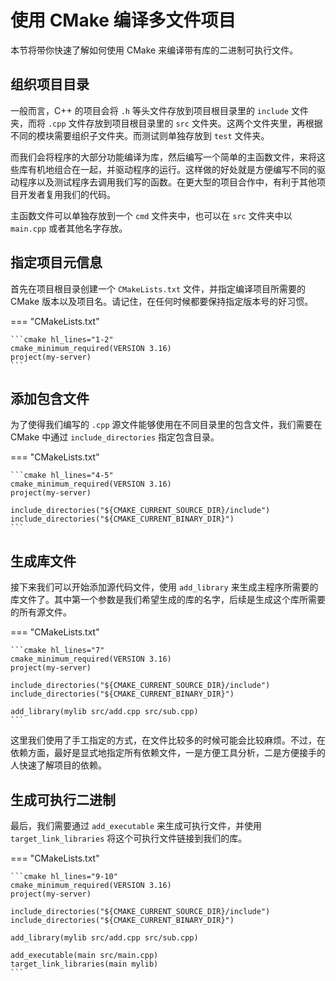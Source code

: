 # 使用 CMake 编译多文件项目

本节将带你快速了解如何使用 CMake 来编译带有库的二进制可执行文件。

## 组织项目目录

一般而言，C++ 的项目会将 `.h` 等头文件存放到项目根目录里的 `include` 文件夹，而将 `.cpp` 文件存放到项目根目录里的 `src` 文件夹。这两个文件夹里，再根据不同的模块需要组织子文件夹。而测试则单独存放到 `test` 文件夹。

而我们会将程序的大部分功能编译为库，然后编写一个简单的主函数文件，来将这些库有机地组合在一起，并驱动程序的运行。这样做的好处就是方便编写不同的驱动程序以及测试程序去调用我们写的函数。在更大型的项目合作中，有利于其他项目开发者复用我们的代码。

主函数文件可以单独存放到一个 `cmd` 文件夹中，也可以在 `src` 文件夹中以 `main.cpp` 或者其他名字存放。

## 指定项目元信息

首先在项目根目录创建一个 `CMakeLists.txt` 文件，并指定编译项目所需要的 CMake 版本以及项目名。请记住，在任何时候都要保持指定版本号的好习惯。

=== "CMakeLists.txt"

    ```cmake hl_lines="1-2"
    cmake_minimum_required(VERSION 3.16)
    project(my-server)
    ```

## 添加包含文件

为了使得我们编写的 `.cpp` 源文件能够使用在不同目录里的包含文件，我们需要在 CMake 中通过 `include_directories` 指定包含目录。

=== "CMakeLists.txt"

    ```cmake hl_lines="4-5"
    cmake_minimum_required(VERSION 3.16)
    project(my-server)

    include_directories("${CMAKE_CURRENT_SOURCE_DIR}/include")
    include_directories("${CMAKE_CURRENT_BINARY_DIR}")
    ```

## 生成库文件

接下来我们可以开始添加源代码文件，使用 `add_library` 来生成主程序所需要的库文件了。其中第一个参数是我们希望生成的库的名字，后续是生成这个库所需要的所有源文件。

=== "CMakeLists.txt"

    ```cmake hl_lines="7"
    cmake_minimum_required(VERSION 3.16)
    project(my-server)

    include_directories("${CMAKE_CURRENT_SOURCE_DIR}/include")
    include_directories("${CMAKE_CURRENT_BINARY_DIR}")

    add_library(mylib src/add.cpp src/sub.cpp)
    ```

这里我们使用了手工指定的方式，在文件比较多的时候可能会比较麻烦。不过，在依赖方面，最好是显式地指定所有依赖文件，一是方便工具分析，二是方便接手的人快速了解项目的依赖。

## 生成可执行二进制

最后，我们需要通过 `add_executable` 来生成可执行文件，并使用 `target_link_libraries` 将这个可执行文件链接到我们的库。

=== "CMakeLists.txt"

    ```cmake hl_lines="9-10"
    cmake_minimum_required(VERSION 3.16)
    project(my-server)

    include_directories("${CMAKE_CURRENT_SOURCE_DIR}/include")
    include_directories("${CMAKE_CURRENT_BINARY_DIR}")

    add_library(mylib src/add.cpp src/sub.cpp)

    add_executable(main src/main.cpp)
    target_link_libraries(main mylib)
    ```